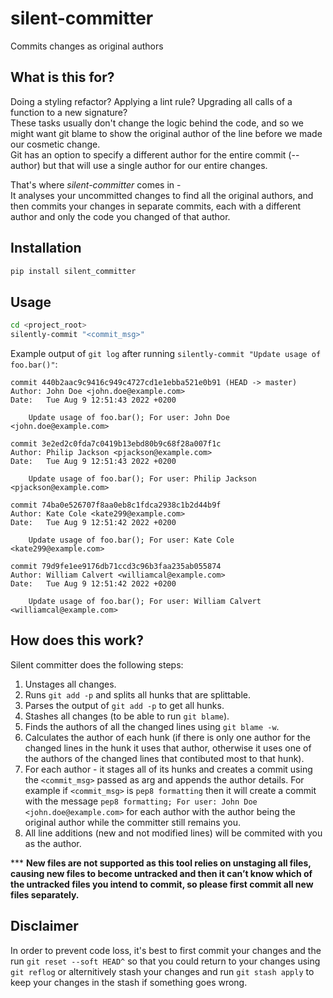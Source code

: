 # silent-committer

Commits changes as original authors

## What is this for?
Doing a styling refactor? Applying a lint rule? Upgrading all calls of a function to a new signature?  
These tasks usually don't change the logic behind the code, and so we might want git blame to show the original author of the line before we made our cosmetic change.   
Git has an option to specify a different author for the entire commit (--author) but that will use a single author for our entire changes.

That's where *silent-committer* comes in -  
It analyses your uncommitted changes to find all the original authors, and then commits your changes in separate commits, each with a different author and only the code you changed of that author.

## Installation

```sh
pip install silent_committer
```

## Usage

```sh
cd <project_root>
silently-commit "<commit_msg>"
```

Example output of `git log` after running `silently-commit "Update usage of foo.bar()"`:
```git
commit 440b2aac9c9416c949c4727cd1e1ebba521e0b91 (HEAD -> master)
Author: John Doe <john.doe@example.com>
Date:   Tue Aug 9 12:51:43 2022 +0200

    Update usage of foo.bar(); For user: John Doe <john.doe@example.com>

commit 3e2ed2c0fda7c0419b13ebd80b9c68f28a007f1c
Author: Philip Jackson <pjackson@example.com>
Date:   Tue Aug 9 12:51:43 2022 +0200

    Update usage of foo.bar(); For user: Philip Jackson <pjackson@example.com>

commit 74ba0e526707f8aa0eb8c1fdca2938c1b2d44b9f
Author: Kate Cole <kate299@example.com>
Date:   Tue Aug 9 12:51:42 2022 +0200

    Update usage of foo.bar(); For user: Kate Cole <kate299@example.com>

commit 79d9fe1ee9176db71ccd3c96b3faa235ab055874
Author: William Calvert <williamcal@example.com>
Date:   Tue Aug 9 12:51:42 2022 +0200

    Update usage of foo.bar(); For user: William Calvert <williamcal@example.com>
```

## How does this work?

Silent committer does the following steps:

1. Unstages all changes.
2. Runs `git add -p` and splits all hunks that are splittable.
3. Parses the output of `git add -p` to get all hunks.
4. Stashes all changes (to be able to run `git blame`).
5. Finds the authors of all the changed lines using `git blame -w`.
6. Calculates the author of each hunk (if there is only one author for the changed lines in the hunk it uses that author,
otherwise it uses one of the authors of the changed lines that contibuted most to that hunk).
7. For each author - it stages all of its hunks and creates a commit using the `<commit_msg>` passed as arg and appends the author details.
For example if `<commit_msg>` is `pep8 formatting` then it will create a commit with the message `pep8 formatting; For user: John Doe <john.doe@example.com>`
for each author with the author being the original author while the committer still remains you.
8. All line additions (new and not modified lines) will be commited with you as the author.

*** **New files are not supported as this tool relies on unstaging all files, causing new files to become untracked and then it can’t know which of the untracked files you intend to commit, so please first commit all new files separately.**

## Disclaimer

In order to prevent code loss, it's best to first commit your changes and the run `git reset --soft HEAD^` so that you could return to your changes
using `git reflog` or alternitively stash your changes and run `git stash apply` to keep your changes in the stash if something goes wrong.
